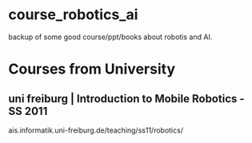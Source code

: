 # course_robotics_ai
backup of some good course/ppt/books about robotis and AI.
# Courses from University
## uni freiburg | Introduction to Mobile Robotics - SS 2011
ais.informatik.uni-freiburg.de/teaching/ss11/robotics/

